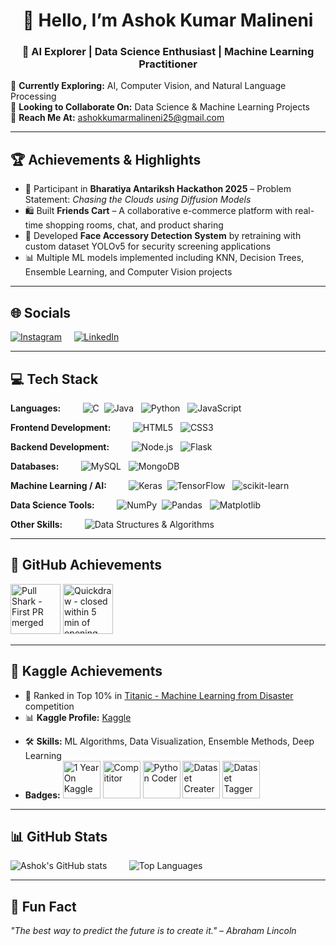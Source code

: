 <h1 align="center">👋 Hello, I’m Ashok Kumar Malineni</h1>
<h3 align="center">🚀 AI Explorer | Data Science Enthusiast | Machine Learning Practitioner</h3>

🌱 **Currently Exploring:** AI, Computer Vision, and Natural Language Processing  
💼 **Looking to Collaborate On:** Data Science & Machine Learning Projects  
📧 **Reach Me At:** [ashokkumarmalineni25@gmail.com](mailto:ashokkumarmalineni25@gmail.com)  

---

## 🏆 Achievements & Highlights
- 🎯 Participant in **Bharatiya Antariksh Hackathon 2025** – Problem Statement: *Chasing the Clouds using Diffusion Models*  
- 🛍️ Built **Friends Cart** – A collaborative e-commerce platform with real-time shopping rooms, chat, and product sharing  
- 🤖 Developed **Face Accessory Detection System** by retraining with custom dataset YOLOv5 for security screening applications  
- 📊 Multiple ML models implemented including KNN, Decision Trees, Ensemble Learning, and Computer Vision projects  

---

## 🌐 Socials
[![Instagram](https://img.shields.io/badge/Instagram-%23E4405F.svg?logo=Instagram&logoColor=white)](https://instagram.com/ashokmalineni25) &nbsp;&nbsp;&nbsp; [![LinkedIn](https://img.shields.io/badge/LinkedIn-%230077B5.svg?logo=linkedin&logoColor=white)](https://linkedin.com/in/ashok-kumar-malineni-4974872ab) 

---

## 💻 Tech Stack

**Languages:**  &nbsp;&nbsp;&nbsp;&nbsp;&nbsp;&nbsp;&nbsp; ![C](https://img.shields.io/badge/c-%2300599C.svg?style=plastic&logo=c&logoColor=white)&nbsp;  ![Java](https://img.shields.io/badge/java-%23ED8B00.svg?style=plastic&logo=openjdk&logoColor=white) &nbsp; ![Python](https://img.shields.io/badge/python-3670A0?style=plastic&logo=python&logoColor=ffdd54) &nbsp; ![JavaScript](https://img.shields.io/badge/javascript-%23323330.svg?style=plastic&logo=javascript&logoColor=%23F7DF1E)  

**Frontend Development:**  &nbsp;&nbsp;&nbsp;&nbsp;&nbsp;&nbsp;&nbsp; ![HTML5](https://img.shields.io/badge/html5-%23E34F26.svg?style=plastic&logo=html5&logoColor=white) &nbsp; ![CSS3](https://img.shields.io/badge/css3-%231572B6.svg?style=plastic&logo=css3&logoColor=white)  

**Backend Development:**  &nbsp;&nbsp;&nbsp;&nbsp;&nbsp;&nbsp;&nbsp; ![Node.js](https://img.shields.io/badge/node.js-6DA55F?style=plastic&logo=node.js&logoColor=white)  &nbsp; ![Flask](https://img.shields.io/badge/flask-%23000.svg?style=plastic&logo=flask&logoColor=white)  

**Databases:**  &nbsp;&nbsp;&nbsp;&nbsp;&nbsp;&nbsp;&nbsp; ![MySQL](https://img.shields.io/badge/mysql-%2300000f.svg?style=plastic&logo=mysql&logoColor=white) &nbsp; ![MongoDB](https://img.shields.io/badge/MongoDB-%234ea94b.svg?style=plastic&logo=mongodb&logoColor=white)  

**Machine Learning / AI:**  &nbsp;&nbsp;&nbsp;&nbsp;&nbsp;&nbsp;&nbsp; ![Keras](https://img.shields.io/badge/Keras-%23D00000.svg?style=plastic&logo=Keras&logoColor=white)  &nbsp;![TensorFlow](https://img.shields.io/badge/TensorFlow-%23FF6F00.svg?style=plastic&logo=TensorFlow&logoColor=white) &nbsp; ![scikit-learn](https://img.shields.io/badge/scikit--learn-%23F7931E.svg?style=plastic&logo=scikit-learn&logoColor=white)  

**Data Science Tools:**  &nbsp;&nbsp;&nbsp;&nbsp;&nbsp;&nbsp;&nbsp; ![NumPy](https://img.shields.io/badge/numpy-%23013243.svg?style=plastic&logo=numpy&logoColor=white)  &nbsp;![Pandas](https://img.shields.io/badge/pandas-%23150458.svg?style=plastic&logo=pandas&logoColor=white) &nbsp; ![Matplotlib](https://img.shields.io/badge/Matplotlib-%23ffffff.svg?style=plastic&logo=Matplotlib&logoColor=black)  

**Other Skills:**  &nbsp;&nbsp;&nbsp;&nbsp;&nbsp;&nbsp;&nbsp; ![Data Structures & Algorithms](https://img.shields.io/badge/DSA-Postman-orange?style=plastic&logo=databricks&logoColor=white)  


---
## 🏅 GitHub Achievements
<img src="https://github.githubassets.com/images/modules/profile/achievements/pull-shark-default.png" width="80" title="Pull Shark - First PR merged">
<img src="https://github.githubassets.com/images/modules/profile/achievements/quickdraw-default.png" width="80" title="Quickdraw - closed within 5 min of opening">

---
## 🏅 Kaggle Achievements
- 🥇 Ranked in Top 10% in [Titanic - Machine Learning from Disaster](https://www.kaggle.com/c/titanic) competition  
- 📊 **Kaggle Profile:** [Kaggle](https://www.kaggle.com/ashokkumarmalineni)
<!-- - 📈 **Kernels & Notebooks:** Published X+ notebooks with practical solutions and tutorials   -->
- 🛠️ **Skills:** ML Algorithms, Data Visualization, Ensemble Methods, Deep Learning
- **Badges:** <img src="https://www.googleapis.com/download/storage/v1/b/kaggle-user-content/o/inbox%2F1488634%2F09e1f99bdf3222934ad7769409ec3f6d%2FBadge-26.svg?generation=1727468059623106&alt=media" width="60" title="1 Year On Kaggle"> <img src="https://www.googleapis.com/download/storage/v1/b/kaggle-user-content/o/inbox%2F1488634%2F9c37cceb9f493bb678dd909e988b1456%2FBadge-1.svg?generation=1727462477436270&alt=media" width="60" title="Compititor"> <img src="https://www.googleapis.com/download/storage/v1/b/kaggle-user-content/o/inbox%2F1488634%2F09e1f99bdf3222934ad7769409ec3f6d%2FBadge-26.svg?generation=1727468059623106&alt=media" width=60 title="Python Coder"> <img src="https://www.googleapis.com/download/storage/v1/b/kaggle-user-content/o/inbox%2F1488634%2F28e0e70842ce6972f4d68f5b6ecd549a%2FBadge-12.svg?generation=1727462988946700&alt=media" width="60" title="Dataset Creater"> <img src="https://www.googleapis.com/download/storage/v1/b/kaggle-user-content/o/inbox%2F1488634%2F5d31f6794c65cc3ed7e29768cd541a53%2FBadge-17.svg?generation=1727463142252997&alt=media" width="60" title="Dataset Tagger">
---
## 📊 GitHub Stats
![Ashok's GitHub stats](https://github-readme-stats.vercel.app/api?username=AshokKumar2525&show_icons=true&theme=radical)  &nbsp;&nbsp;&nbsp;&nbsp;&nbsp;&nbsp;&nbsp;&nbsp;![Top Languages](https://github-readme-stats.vercel.app/api/top-langs/?username=AshokKumar2525&layout=compact&theme=radical)  

---

## 🎯 Fun Fact
*"The best way to predict the future is to create it." – Abraham Lincoln*  
